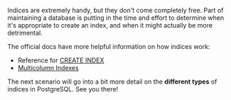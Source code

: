 Indices are extremely handy, but they don't come completely free. Part of 
maintaining a database is putting in the time and effort to determine when 
it's appropriate to create an index, and when it might actually be more 
detrimental. 

The official docs have more helpful information on how indices work:

- Reference for [CREATE INDEX](https://www.postgresql.org/docs/current/sql-createindex.html)
- [Multicolumn Indexes](https://www.postgresql.org/docs/current/indexes-multicolumn.html)

The next scenario will go into a bit more detail on the **different types** of 
indices in PostgreSQL. See you there!
